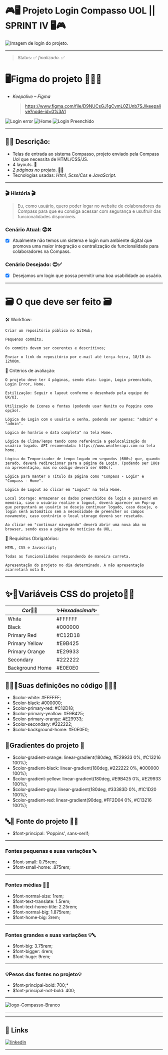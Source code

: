 # 🎮🖥️ Projeto Login Compasso UOL || **SPRINT IV** 🖥️🎮

![Imagem de login do projeto.](https://user-images.githubusercontent.com/100351576/195411306-a2e7c079-d01f-4329-8ba7-7b2940610b41.jpg)

---

> Status: ✅ *finalizado.* ✅

# 🖥️Figma do projeto 🎨👩‍💻

- _*Keepalive – Figma*_
  > https://www.figma.com/file/D9NUCsGJ1gCvmL0ZUnb7SJ/keepalive?node-id=0%3A1

![Login error](https://user-images.githubusercontent.com/100351576/196434774-b3d7a941-67a5-45cb-9917-955c2f6aa949.jpg)
![Home](https://user-images.githubusercontent.com/100351576/196434784-cfead145-0d76-49ec-9fa6-b23ab020a79c.jpg)
![Login Preenchido](https://user-images.githubusercontent.com/100351576/196434753-f3f63b7c-f5c9-4d0f-9493-8e1bf2009ec5.jpg)

---

## 👩‍💻 Descrição:

- Telas de entrada ao sistema Compasso, projeto enviado pela Compass Uol que necessita de HTML/CSS/JS.
- 4 layouts. 📃
- _*2 páginas no projeto*_. 📃📃
- Tecnologias usadas: _*Html*_, _*Scss/Css*_ e _*JavaScript*_.

---

### 🎬 História 🎬

> Eu, como usuário, quero poder logar no website de colaboradores da Compass para que eu consiga acessar com segurança e usufruir das funcionalidades disponíveis.

### Cenário Atual: 😟❌

- [x] Atualmente não temos um sistema e login num ambiente digital que promova uma maior integração e centralização de funcionalidade para colaboradores na Compass.⠀⠀⠀

### Cenário Desejado: 😊✅

- [x] Desejamos um login que possa permitir uma boa usabilidade ao usuário.

---

# 🗃️ O que deve ser feito 🗃️

🛠 Workflow:

    Criar um repositório público no GitHub;

    Pequenos commits;

    Os commits devem ser coerentes e descritivos;

    Enviar o link do repositório por e-mail até terça-feira, 18/10 às 12h00m.

👀 Critérios de avaliação:

    O projeto deve ter 4 páginas, sendo elas: Login, Login preenchido, Login Error, Home.

    Estilização: Seguir o layout conforme o desenhado pela equipe de UX/UI.

    Utilização de ícones e fontes (podendo usar Nunito ou Poppins como opção).

    Lógica de Login com o usuário e senha, podendo ser apenas: "admin" e "admin".

    Lógica de horário e data completa" na tela Home.

    Lógica de Clima/Tempo tendo como referência a geolocalização do usuário logado. API recomendada: https://www.weatherapi.com na tela home.

    Lógica do Temporizador de tempo logado em segundos (600s) que, quando zerado, deverá redirecionar para a página de Login. (podendo ser 180s na apresentação, mas no código deverá ser 600s).

    Lógica para manter o Título da página como "Compass - Login" e "Compass - Home".

    Lógica de Logout ao clicar em "Logout" na tela Home.

    Local Storage: Armazenar os dados preenchidos de login e password em memória, caso o usuário realize o logout, deverá aparecer um Pop-up que perguntará ao usuário se deseja continuar logado, caso deseje, o login será automático sem a necessidade de preencher os campos novamente, caso contrário o local storage deverá ser resetado.

    Ao clicar em "continuar navegando" deverá abrir uma nova aba no browser, sendo essa a página de notícias da UOL.

🔑 Requisitos Obrigatórios:

    HTML, CSS e Javascript;

    Todas as funcionalidades respondendo de maneira correta.

    Apresentação do projeto no dia determinado. A não apresentação acarretará nota 0.

---

# ✨🌈Variáveis CSS do projeto🌈✨

| *Cor*🌈✨       | ✨*Hexadecimal*✨  |
| --------------- | ----------------- |
| White           |  #FFFFFF |
| Black           |  #000000 |
| Primary Red     | #C12D18 |
| Primary Yellow  |  #E9B425 |
| Primary Orange  | #E29933 |
| Secondary       |  #222222 |
| Background Home | #E0E0E0 |

## 🌈👩‍💻Suas definições no código 👩‍💻🌈

- $color-white: #FFFFFF;
- $color-black: #000000;
- $color-primary-red: #C12D18;
- $color-primary-yeallow: #E9B425;
- $color-primary-orange: #E29933;
- $color-secondary: #222222;
- $color-background-home: #E0E0E0;

## 🌈Gradientes do projeto 🌈

- $color-gradient-orange: linear-gradient(180deg, #E29933 0%, #C13216 100%);
- $color-gradient-black: linear-gradient(180deg, #222222 0%, #000000 100%);
- $color-gradient-yellow: linear-gradient(180deg, #E9B425 0%, #E29933 100%);
- $color-gradient-gray: linear-gradient(180deg, #33383D 0%, #1C1D20 100%);
- $color-gradient-red: linear-gradient(90deg, #FF2D04 0%, #C13216 100%);

## 🔤🌈 Fonte do projeto 🌈🔤

- $font-principal: 'Poppins', sans-serif;
---

### Fontes pequenas e suas variações 🔤

- $font-small: 0.75rem;
- $font-small-home: .875rem;

---

### Fontes médias 🌈🔤

- $font-normal-size: 1rem;
- $font-text-translate: 1.5rem;
- $font-text-home-title: 2.25rem;
- $font-normal-big: 1.875rem;
- $font-home-big: 3rem;

---

### Fontes grandes e suas variações 💡🔤

- $font-big: 3.75rem;
- $font-bigger: 4rem;
- $font-huge: 9rem;

---

### 💡Pesos das fontes no projeto💡

- $font-principal-bold: 700;\*
- $font-principal-not-bold: 400;

---

![logo-Compasso-Branco](https://user-images.githubusercontent.com/100351576/196284969-f7df7615-1007-4cf6-bce9-8789d85bc645.svg)

---

---

## 🔗 Links

[![linkedin](https://img.shields.io/badge/linkedin-0A66C2?style=for-the-badge&logo=linkedin&logoColor=white)](https://www.linkedin.com/in/ias-cristina)

---
